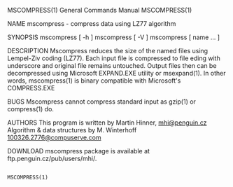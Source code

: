 MSCOMPRESS(1)                                                                            General Commands Manual                                                                            MSCOMPRESS(1)

NAME
       mscompress - compress data using LZ77 algorithm

SYNOPSIS
       mscompress [ -h ]
       mscompress [ -V ]
       mscompress [ name ...  ]

DESCRIPTION
       Mscompress reduces the size of the named files using Lempel-Ziv coding (LZ77).  Each input file  is compressed to file eding with underscore and original file remains untouched. Output files then can be
       decompressed using Microsoft EXPAND.EXE utility or msexpand(1). In other words, mscompress(1) is binary compatible with Microsoft's COMPRESS.EXE

BUGS
       Mscompress cannot compress standard input as gzip(1) or compress(1) do.

AUTHORS
       This program is written by Martin Hinner, <mhi@penguin.cz>
       Algorithm & data structures by M. Winterhoff <100326.2776@compuserve.com>

DOWNLOAD
       mscompress package is available at ftp.penguin.cz/pub/users/mhi/.

                                                                                                                                                                                            MSCOMPRESS(1)
